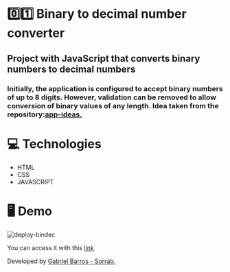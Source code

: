 # 0️⃣1️⃣ Binary to decimal number converter
## Project with JavaScript that converts binary numbers to decimal numbers
### Initially, the application is configured to accept binary numbers of up to 8 digits. However, validation can be removed to allow conversion of binary values ​​of any length. Idea taken from the repository:<a href="https://github.com/florinpop17/app-ideas?tab=readme-ov-file">app-ideas.</a>

# 💻 Technologies

* HTML
* CSS
* JAVASCRIPT

# 🖥 Demo
![deploy-bindec](https://github.com/user-attachments/assets/4998c0e4-6346-4ecb-97bc-79f30dda5303)

You can access it with this <a href="https://binfordec-gabrielbarros.vercel.app/">link</a>

Developed by <a href="https://github.com/gabrieldebarross/binarytodecimal">Gabriel Barros - Sorrab.</a>
